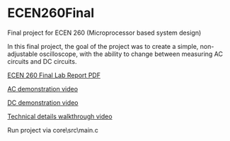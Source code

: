 # ECEN260Final
 Final project for ECEN 260 (Microprocessor based system design)

In this final project, the goal of the project was to create a simple, non-adjustable oscilloscope, with the ability to change between measuring AC circuits and DC circuits.

[ECEN 260 Final Lab Report PDF](https://github.com/user-attachments/files/17249967/ECEN_260_Final_Report.pdf)

[AC demonstration video](https://youtu.be/c0NtxTDktaA)

[DC demonstration video](https://youtube.com/shorts/DmYVAyezdVY?feature=share)

[Technical details walkthrough video](https://youtu.be/SpuUPIfzl-I)

Run project via core\src\main.c
